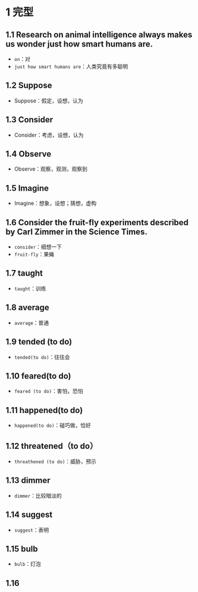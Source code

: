 # 1 完型



## 1.1 Research on animal intelligence always makes us wonder just how smart humans are.

* `on`：对
* `just how smart humans are`：人类究竟有多聪明



## 1.2 Suppose

* Suppose：假定，设想，认为



## 1.3 Consider

* Consider：考虑，设想，认为



## 1.4 Observe

* Observe：观察，观测，观察到



## 1.5 Imagine

* Imagine：想象，设想；猜想，虚构



## 1.6 Consider the fruit-fly experiments described by Carl Zimmer in the Science Times.

* `consider`：细想一下
* `fruit-fly`：果蝇



## 1.7 taught

* `taught`：训练



## 1.8 average

* `average`：普通



## 1.9 tended (to do)

* `tended(to do)`：往往会



## 1.10 feared(to do)

* `feared (to do)`：害怕，恐怕



## 1.11 happened(to do)

* `happened(to do)`：碰巧做，恰好



## 1.12 threatened（to do）

* `threathened (to do)`：威胁，预示



## 1.13 dimmer

* `dimmer`：比较暗淡的



## 1.14 suggest

* `suggest`：表明



## 1.15 bulb

* `bulb`：灯泡



## 1.16 